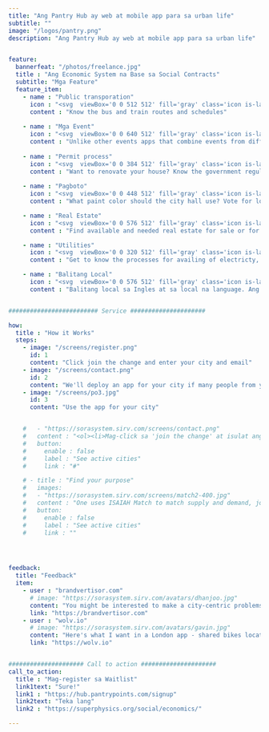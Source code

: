 ```yaml
---
title: "Ang Pantry Hub ay web at mobile app para sa urban life"
subtitle: ""
image: "/logos/pantry.png"
description: "Ang Pantry Hub ay web at mobile app para sa urban life"


feature:
  bannerfeat: "/photos/freelance.jpg"  
  title : "Ang Economic System na Base sa Social Contracts"
  subtitle: "Mga Feature"
  feature_item:
    - name : "Public transporation"
      icon : "<svg  viewBox='0 0 512 512' fill='gray' class='icon is-large'><path d='M488 128h-8V80c0-44.8-99.2-80-224-80S32 35.2 32 80v48h-8c-13.25 0-24 10.74-24 24v80c0 13.25 10.75 24 24 24h8v160c0 17.67 14.33 32 32 32v32c0 17.67 14.33 32 32 32h32c17.67 0 32-14.33 32-32v-32h192v32c0 17.67 14.33 32 32 32h32c17.67 0 32-14.33 32-32v-32h6.4c16 0 25.6-12.8 25.6-25.6V256h8c13.25 0 24-10.75 24-24v-80c0-13.26-10.75-24-24-24zM160 72c0-4.42 3.58-8 8-8h176c4.42 0 8 3.58 8 8v16c0 4.42-3.58 8-8 8H168c-4.42 0-8-3.58-8-8V72zm-48 328c-17.67 0-32-14.33-32-32s14.33-32 32-32 32 14.33 32 32-14.33 32-32 32zm128-112H128c-17.67 0-32-14.33-32-32v-96c0-17.67 14.33-32 32-32h112v160zm32 0V128h112c17.67 0 32 14.33 32 32v96c0 17.67-14.33 32-32 32H272zm128 112c-17.67 0-32-14.33-32-32s14.33-32 32-32 32 14.33 32 32-14.33 32-32 32z'/></svg>"
      content : "Know the bus and train routes and schedules"
      
    - name : "Mga Event"
      icon : "<svg  viewBox='0 0 640 512' fill='gray' class='icon is-large'><path d='M206.86 245.15c-35.88 10.45-59.95 41.2-57.53 74.1 11.4-12.72 28.81-23.7 49.9-30.92l7.63-43.18zM95.81 295L64.08 115.49c-.29-1.62.28-2.62.24-2.65 57.76-32.06 123.12-49.01 189.01-49.01 1.61 0 3.23.17 4.85.19 13.95-13.47 31.73-22.83 51.59-26 18.89-3.02 38.05-4.55 57.18-5.32-9.99-13.95-24.48-24.23-41.77-27C301.27 1.89 277.24 0 253.32 0 176.66 0 101.02 19.42 33.2 57.06 9.03 70.48-3.92 98.48 1.05 126.58l31.73 179.51c14.23 80.52 136.33 142.08 204.45 142.08 3.59 0 6.75-.46 10.01-.8-13.52-17.08-28.94-40.48-39.5-67.58-47.61-12.98-106.06-51.62-111.93-84.79zm97.55-137.46c-.73-4.12-2.23-7.87-4.07-11.4-8.25 8.91-20.67 15.75-35.32 18.32-14.65 2.58-28.67.4-39.48-5.17-.52 3.94-.64 7.98.09 12.1 3.84 21.7 24.58 36.19 46.34 32.37 21.75-3.82 36.28-24.52 32.44-46.22zM606.8 120.9c-88.98-49.38-191.43-67.41-291.98-51.35-27.31 4.36-49.08 26.26-54.04 54.36l-31.73 179.51c-15.39 87.05 95.28 196.27 158.31 207.35 63.03 11.09 204.47-53.79 219.86-140.84l31.73-179.51c4.97-28.11-7.98-56.11-32.15-69.52zm-273.24 96.8c3.84-21.7 24.58-36.19 46.34-32.36 21.76 3.83 36.28 24.52 32.45 46.22-.73 4.12-2.23 7.87-4.07 11.4-8.25-8.91-20.67-15.75-35.32-18.32-14.65-2.58-28.67-.4-39.48 5.17-.53-3.95-.65-7.99.08-12.11zm70.47 198.76c-55.68-9.79-93.52-59.27-89.04-112.9 20.6 25.54 56.21 46.17 99.49 53.78 43.28 7.61 83.82.37 111.93-16.6-14.18 51.94-66.71 85.51-122.38 75.72zm130.3-151.34c-8.25-8.91-20.68-15.75-35.33-18.32-14.65-2.58-28.67-.4-39.48 5.17-.52-3.94-.64-7.98.09-12.1 3.84-21.7 24.58-36.19 46.34-32.37 21.75 3.83 36.28 24.52 32.45 46.22-.73 4.13-2.23 7.88-4.07 11.4z'/></svg>"    
      content : "Unlike other events apps that combine events from different cities, Pantry Hub focuses on events only for that city"
      
    - name : "Permit process"
      icon : "<svg  viewBox='0 0 384 512' fill='gray' class='icon is-large'><path d='M224 136V0H24C10.7 0 0 10.7 0 24v464c0 13.3 10.7 24 24 24h336c13.3 0 24-10.7 24-24V160H248c-13.2 0-24-10.8-24-24zm64 236c0 6.6-5.4 12-12 12H108c-6.6 0-12-5.4-12-12v-8c0-6.6 5.4-12 12-12h168c6.6 0 12 5.4 12 12v8zm0-64c0 6.6-5.4 12-12 12H108c-6.6 0-12-5.4-12-12v-8c0-6.6 5.4-12 12-12h168c6.6 0 12 5.4 12 12v8zm0-72v8c0 6.6-5.4 12-12 12H108c-6.6 0-12-5.4-12-12v-8c0-6.6 5.4-12 12-12h168c6.6 0 12 5.4 12 12zm96-114.1v6.1H256V0h6.1c6.4 0 12.5 2.5 17 7l97.9 98c4.5 4.5 7 10.6 7 16.9z'/></svg>"
      content : "Want to renovate your house? Know the government regulations first"
    
    - name : "Pagboto"
      icon : "<svg  viewBox='0 0 448 512' fill='gray' class='icon is-large'><path d='M408.781 128.007C386.356 127.578 368 146.36 368 168.79V256h-8V79.79c0-22.43-18.356-41.212-40.781-40.783C297.488 39.423 280 57.169 280 79v177h-8V40.79C272 18.36 253.644-.422 231.219.007 209.488.423 192 18.169 192 40v216h-8V80.79c0-22.43-18.356-41.212-40.781-40.783C121.488 40.423 104 58.169 104 80v235.992l-31.648-43.519c-12.993-17.866-38.009-21.817-55.877-8.823-17.865 12.994-21.815 38.01-8.822 55.877l125.601 172.705A48 48 0 0 0 172.073 512h197.59c22.274 0 41.622-15.324 46.724-37.006l26.508-112.66a192.011 192.011 0 0 0 5.104-43.975V168c.001-21.831-17.487-39.577-39.218-39.993z'/></svg>"
      content : "What paint color should the city hall use? Vote for local ordinances"

    - name : "Real Estate"
      icon : "<svg  viewBox='0 0 576 512' fill='gray' class='icon is-large'><path d='M560 64c8.84 0 16-7.16 16-16V16c0-8.84-7.16-16-16-16H16C7.16 0 0 7.16 0 16v32c0 8.84 7.16 16 16 16h15.98v384H16c-8.84 0-16 7.16-16 16v32c0 8.84 7.16 16 16 16h240v-80c0-8.8 7.2-16 16-16h32c8.8 0 16 7.2 16 16v80h240c8.84 0 16-7.16 16-16v-32c0-8.84-7.16-16-16-16h-16V64h16zm-304 44.8c0-6.4 6.4-12.8 12.8-12.8h38.4c6.4 0 12.8 6.4 12.8 12.8v38.4c0 6.4-6.4 12.8-12.8 12.8h-38.4c-6.4 0-12.8-6.4-12.8-12.8v-38.4zm0 96c0-6.4 6.4-12.8 12.8-12.8h38.4c6.4 0 12.8 6.4 12.8 12.8v38.4c0 6.4-6.4 12.8-12.8 12.8h-38.4c-6.4 0-12.8-6.4-12.8-12.8v-38.4zm-128-96c0-6.4 6.4-12.8 12.8-12.8h38.4c6.4 0 12.8 6.4 12.8 12.8v38.4c0 6.4-6.4 12.8-12.8 12.8h-38.4c-6.4 0-12.8-6.4-12.8-12.8v-38.4zM179.2 256h-38.4c-6.4 0-12.8-6.4-12.8-12.8v-38.4c0-6.4 6.4-12.8 12.8-12.8h38.4c6.4 0 12.8 6.4 12.8 12.8v38.4c0 6.4-6.4 12.8-12.8 12.8zM192 384c0-53.02 42.98-96 96-96s96 42.98 96 96H192zm256-140.8c0 6.4-6.4 12.8-12.8 12.8h-38.4c-6.4 0-12.8-6.4-12.8-12.8v-38.4c0-6.4 6.4-12.8 12.8-12.8h38.4c6.4 0 12.8 6.4 12.8 12.8v38.4zm0-96c0 6.4-6.4 12.8-12.8 12.8h-38.4c-6.4 0-12.8-6.4-12.8-12.8v-38.4c0-6.4 6.4-12.8 12.8-12.8h38.4c6.4 0 12.8 6.4 12.8 12.8v38.4z'/></svg>"
      content : "Find available and needed real estate for sale or for rent"

    - name : "Utilities"
      icon : "<svg  viewBox='0 0 320 512' fill='gray' class='icon is-large'><path d='M296 160H180.6l42.6-129.8C227.2 15 215.7 0 200 0H56C44 0 33.8 8.9 32.2 20.8l-32 240C-1.7 275.2 9.5 288 24 288h118.7L96.6 482.5c-3.6 15.2 8 29.5 23.3 29.5 8.4 0 16.4-4.4 20.8-12l176-304c9.3-15.9-2.2-36-20.7-36z'/></svg>"
      content : "Get to know the processes for availing of electricty, water, and telecoms"

    - name : "Balitang Local"
      icon : "<svg  viewBox='0 0 576 512' fill='gray' class='icon is-large'><path d='M552 64H88c-13.255 0-24 10.745-24 24v8H24c-13.255 0-24 10.745-24 24v272c0 30.928 25.072 56 56 56h472c26.51 0 48-21.49 48-48V88c0-13.255-10.745-24-24-24zM56 400a8 8 0 0 1-8-8V144h16v248a8 8 0 0 1-8 8zm236-16H140c-6.627 0-12-5.373-12-12v-8c0-6.627 5.373-12 12-12h152c6.627 0 12 5.373 12 12v8c0 6.627-5.373 12-12 12zm208 0H348c-6.627 0-12-5.373-12-12v-8c0-6.627 5.373-12 12-12h152c6.627 0 12 5.373 12 12v8c0 6.627-5.373 12-12 12zm-208-96H140c-6.627 0-12-5.373-12-12v-8c0-6.627 5.373-12 12-12h152c6.627 0 12 5.373 12 12v8c0 6.627-5.373 12-12 12zm208 0H348c-6.627 0-12-5.373-12-12v-8c0-6.627 5.373-12 12-12h152c6.627 0 12 5.373 12 12v8c0 6.627-5.373 12-12 12zm0-96H140c-6.627 0-12-5.373-12-12v-40c0-6.627 5.373-12 12-12h360c6.627 0 12 5.373 12 12v40c0 6.627-5.373 12-12 12z'/></svg>"
      content : "Balitang local sa Ingles at sa local na language. Ang bawat siyudad ay may sariling online newspaper!"


######################### Service #####################

how:
  title : "How it Works"
  steps:
    - image: "/screens/register.png"
      id: 1
      content: "Click join the change and enter your city and email"
    - image: "/screens/contact.png"
      id: 2
      content: "We'll deploy an app for your city if many people from your city join"
    - image: "/screens/po3.jpg"
      id: 3
      content: "Use the app for your city"


    #   - "https://sorasystem.sirv.com/screens/contact.png"
    #   content : "<ol><li>Mag-click sa 'join the change' at isulat ang iyong city at email</li><li>We'll deploy an app for your city if many people from your city join</li><li>Use the app for your city</li></ol>"
    #   button:
    #     enable : false
    #     label : "See active cities"
    #     link : "#"

    # - title : "Find your purpose"
    #   images:
    #   - "https://sorasystem.sirv.com/screens/match2-400.jpg"
    #   content : "One uses ISAIAH Match to match supply and demand, job applicant and employer, buyer and seller, husband and wife, etc."
    #   button:
    #     enable : false
    #     label : "See active cities"
    #     link : ""




feedback:
  title: "Feedback"
  item:
    - user : "brandvertisor.com"
      # image: "https://sorasystem.sirv.com/avatars/dhanjoo.jpg"
      content: "You might be interested to make a city-centric problems & solutions voting.. transparency in citizens votes per problem can help a lot in lost time/money"
      link: "https://brandvertisor.com"
    - user : "wolv.io"
      # image: "https://sorasystem.sirv.com/avatars/gavin.jpg"
      content: "Here's what I want in a London app - shared bikes locator, quirky facts, history, council tax. " 
      link: "https://wolv.io"


##################### Call to action #####################
call_to_action:
  title : "Mag-register sa Waitlist"
  link1text: "Sure!"
  link1 : "https://hub.pantrypoints.com/signup"
  link2text: "Teka lang"
  link2 : "https://superphysics.org/social/economics/"

---
```

